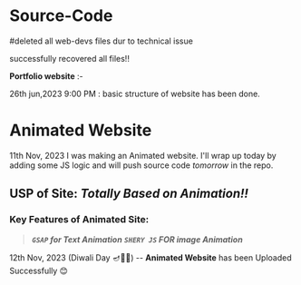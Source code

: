 # Source-Code

#deleted all web-devs files dur to technical issue

successfully recovered all files!!

**Portfolio website** :-

26th jun,2023
9:00 PM :  basic structure of website has been done.

# Animated Website

11th Nov, 2023
I was making an Animated website. I'll wrap up today by adding some JS logic and will push source code _tomorrow_ in the repo.

## **USP of Site:** _Totally Based on Animation!!_ 

### **Key Features of Animated Site:**

> ***`GSAP` for Text Animation***
> ***`SHERY JS` FOR image Animation***

12th Nov, 2023 (Diwali Day 🪔🎇💫)
-- **Animated Website** has been Uploaded Successfully 😊
